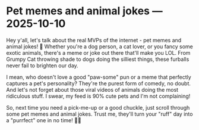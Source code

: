 # Pet memes and animal jokes — 2025-10-10

Hey y'all, let's talk about the real MVPs of the internet - pet memes and animal jokes! 🐾 Whether you're a dog person, a cat lover, or you fancy some exotic animals, there's a meme or joke out there that'll make you LOL. From Grumpy Cat throwing shade to dogs doing the silliest things, these furballs never fail to brighten our day.

I mean, who doesn't love a good "paw-some" pun or a meme that perfectly captures a pet's personality? They're the purest form of comedy, no doubt. And let's not forget about those viral videos of animals doing the most ridiculous stuff. I swear, my feed is 90% cute pets and I'm not complaining!

So, next time you need a pick-me-up or a good chuckle, just scroll through some pet memes and animal jokes. Trust me, they'll turn your "ruff" day into a "purrfect" one in no time! 🐶🐱